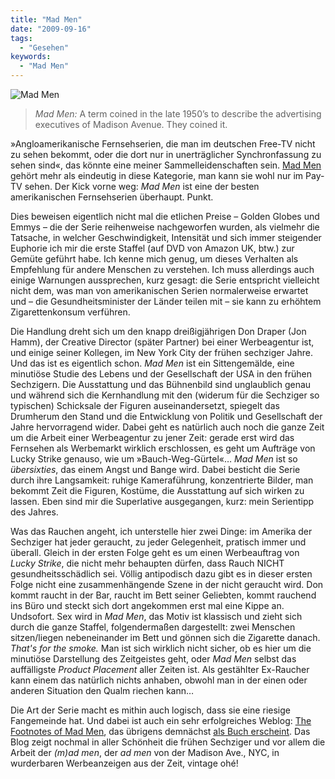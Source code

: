 ```yaml
---
title: "Mad Men"
date: "2009-09-16"
tags:
  - "Gesehen"
keywords:
  - "Mad Men"
---
```


![Mad Men](/images/codecandies/mad_men.jpg)

> _Mad Men:_ A term coined in the late 1950’s to describe the advertising executives of Madison Avenue. They coined it.

»Angloamerikanische Fernsehserien, die man im deutschen Free-TV nicht zu sehen bekommt, oder die dort nur in unerträglicher Synchronfassung zu sehen sind«, das könnte eine meiner Sammelleidenschaften sein. [Mad Men](http://www.amctv.com/originals/madmen/) gehört mehr als eindeutig in diese Kategorie, man kann sie wohl nur im Pay-TV sehen. Der Kick vorne weg: _Mad Men_ ist eine der besten amerikanischen Fernsehserien überhaupt. Punkt.

Dies beweisen eigentlich nicht mal die etlichen Preise – Golden Globes und Emmys – die der Serie reihenweise nachgeworfen wurden, als vielmehr die Tatsache, in welcher Geschwindigkeit, Intensität und sich immer steigender Euphorie ich mir die erste Staffel (auf DVD von Amazon UK, btw.) zur Gemüte geführt habe. Ich kenne mich genug, um dieses Verhalten als Empfehlung für andere Menschen zu verstehen. Ich muss allerdings auch einige Warnungen aussprechen, kurz gesagt: die Serie entspricht vielleicht nicht dem, was man von amerikanischen Serien normalerweise erwartet und – die Gesundheitsminister der Länder teilen mit – sie kann zu erhöhtem Zigarettenkonsum verführen.

Die Handlung dreht sich um den knapp dreißigjährigen Don Draper (Jon Hamm), der Creative Director (später Partner) bei einer Werbeagentur ist, und einige seiner Kollegen, im New York City der frühen sechziger Jahre. Und das ist es eigentlich schon. _Mad Men_ ist ein Sittengemälde, eine minutiöse Studie des Lebens und der Gesellschaft der USA in den frühen Sechzigern. Die Ausstattung und das Bühnenbild sind unglaublich genau und während sich die Kernhandlung mit den (widerum für die Sechziger so typischen) Schicksale der Figuren auseinandersetzt, spiegelt das Drumherum den Stand und die Entwicklung von Politik und Gesellschaft der Jahre hervorragend wider. Dabei geht es natürlich auch noch die ganze Zeit um die Arbeit einer Werbeagentur zu jener Zeit: gerade erst wird das Fernsehen als Werbemarkt wirklich erschlossen, es geht um Aufträge von Lucky Strike genauso, wie um »Bauch-Weg-Gürtel«… _Mad Men_ ist so _übersixties_, das einem Angst und Bange wird. Dabei besticht die Serie durch ihre Langsamkeit: ruhige Kameraführung, konzentrierte Bilder, man bekommt Zeit die Figuren, Kostüme, die Ausstattung auf sich wirken zu lassen. Eben sind mir die Superlative ausgegangen, kurz: mein Serientipp des Jahres.

Was das Rauchen angeht, ich unterstelle hier zwei Dinge: im Amerika der Sechziger hat jeder geraucht, zu jeder Gelegenheit, pratisch immer und überall. Gleich in der ersten Folge geht es um einen Werbeauftrag von _Lucky Strike_, die nicht mehr behaupten dürfen, dass Rauch NICHT gesundheitsschädlich sei. Völlig antipodisch dazu gibt es in dieser ersten Folge nicht eine zusammenhängende Szene in der nicht geraucht wird. Don kommt raucht in der Bar, raucht im Bett seiner Geliebten, kommt rauchend ins Büro und steckt sich dort angekommen erst mal eine Kippe an. Undsofort. Sex wird in _Mad Men_, das Motiv ist klassisch und zieht sich durch die ganze Staffel, folgendermaßen dargestellt: zwei Menschen sitzen/liegen nebeneinander im Bett und gönnen sich die Zigarette danach. _That's for the smoke._ Man ist sich wirklich nicht sicher, ob es hier um die minutiöse Darstellung des Zeitgeistes geht, oder _Mad Men_ selbst das auffälligste _Product Placement_ aller Zeiten ist. Als gestählter Ex-Raucher kann einem das natürlich nichts anhaben, obwohl man in der einen oder anderen Situation den Qualm riechen kann…

Die Art der Serie macht es mithin auch logisch, dass sie eine riesige Fangemeinde hat. Und dabei ist auch ein sehr erfolgreiches Weblog: [The Footnotes of Mad Men](http://madmenfootnotes.com/), das übrigens demnächst [als Buch erscheint](http://www.techcrunch.com/2009/09/15/harper-collins-turning-an-excellent-mad-men-website-into-a-book/). Das Blog zeigt nochmal in aller Schönheit die frühen Sechziger und vor allem die Arbeit der _(m)ad men_, der _ad men_ von der Madison Ave., NYC, in wurderbaren Werbeanzeigen aus der Zeit, vintage ohé!
